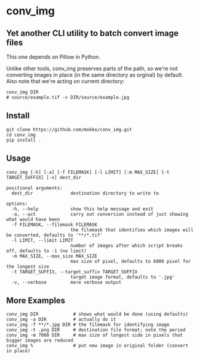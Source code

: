 # conv_img 
## Yet another CLI utility to batch convert image files

This one depends on Pillow in Python. 

Unlike other tools, conv_img preserves parts of the path, so we're not converting
images in place (in the same directory as orginal) by default. Also note that we're 
acting on current directory:
```
conv_img DIR
# source/example.tif -> DIR/source/example.jpg
```
## Install
```
git clone https://github.com/mokko/conv_img.git
cd conv_img
pip install .
```


## Usage
```
conv_img [-h] [-a] [-f FILEMASK] [-l LIMIT] [-m MAX_SIZE] [-t TARGET_SUFFIX] [-v] dest_dir

positional arguments:
  dest_dir              destination directory to write to

options:
  -h, --help            show this help message and exit
  -a, --act             carry out conversion instead of just showing what would have been
  -f FILEMASK, --filemask FILEMASK
                        the filemask that identifies which images will be converted, defaults to '**/*.tif'
  -l LIMIT, --limit LIMIT
                        number of images after which script breaks off, defaults to -1 (no limit)
  -m MAX_SIZE, --max_size MAX_SIZE
                        max size of pixel, defaults to 6000 pixel for the longest size
  -t TARGET_SUFFIX, --target_suffix TARGET_SUFFIX
                        target image format, defaults to '.jpg'
  -v, --verbose         more verbose output
```

## More Examples
```
conv_img DIR             # shows what would be done (using defaults)
conv_img -a DIR          # actually do it 
conv_img -f **/*.jpg DIR # the filemask for identifying image
conv_img -t .png DIR     # destination file format; note the period
conv_img -m 7000 DIR     # max size of longest side in pixels that bigger images are reduced
conv_img %               # put new image in original folder (convert in place)
```
